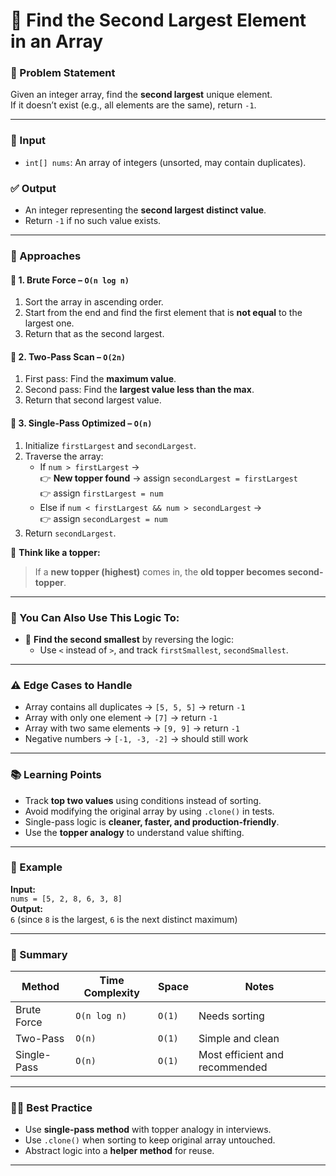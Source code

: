# 🥈 Find the Second Largest Element in an Array

### 📘 Problem Statement  
Given an integer array, find the **second largest** unique element.  
If it doesn’t exist (e.g., all elements are the same), return `-1`.

---

### 🧾 Input  
- `int[] nums`: An array of integers (unsorted, may contain duplicates).

### ✅ Output  
- An integer representing the **second largest distinct value**.  
- Return `-1` if no such value exists.

---

### 🚀 Approaches

#### 🔹 1. Brute Force – `O(n log n)`
1. Sort the array in ascending order.
2. Start from the end and find the first element that is **not equal** to the largest one.
3. Return that as the second largest.

#### 🔹 2. Two-Pass Scan – `O(2n)`
1. First pass: Find the **maximum value**.
2. Second pass: Find the **largest value less than the max**.
3. Return that second largest value.

#### 🔹 3. Single-Pass Optimized – `O(n)`
1. Initialize `firstLargest` and `secondLargest`.
2. Traverse the array:
   - If `num > firstLargest` →  
     👉 **New topper found** → assign `secondLargest = firstLargest`  
     👉 assign `firstLargest = num`
   - Else if `num < firstLargest && num > secondLargest` →  
     👉 assign `secondLargest = num`
3. Return `secondLargest`.

📌 **Think like a topper:**
> If a **new topper (highest)** comes in, the **old topper becomes second-topper**.

---

### 🧠 You Can Also Use This Logic To:
- 🔽 **Find the second smallest** by reversing the logic:
  - Use `<` instead of `>`, and track `firstSmallest`, `secondSmallest`.

---

### ⚠️ Edge Cases to Handle
- Array contains all duplicates → `[5, 5, 5]` → return `-1`
- Array with only one element → `[7]` → return `-1`
- Array with two same elements → `[9, 9]` → return `-1`
- Negative numbers → `[-1, -3, -2]` → should still work

---

### 📚 Learning Points
- Track **top two values** using conditions instead of sorting.
- Avoid modifying the original array by using `.clone()` in tests.
- Single-pass logic is **cleaner, faster, and production-friendly**.
- Use the **topper analogy** to understand value shifting.

---

### 🧪 Example  
**Input:**  
`nums = [5, 2, 8, 6, 3, 8]`  
**Output:**  
`6` (since `8` is the largest, `6` is the next distinct maximum)

---

### 📌 Summary

| Method        | Time Complexity | Space | Notes                        |
|---------------|------------------|--------|------------------------------|
| Brute Force   | `O(n log n)`     | `O(1)` | Needs sorting                |
| Two-Pass      | `O(n)`           | `O(1)` | Simple and clean             |
| Single-Pass   | `O(n)`           | `O(1)` | Most efficient and recommended |

---

### 🧑‍💻 Best Practice
- Use **single-pass method** with topper analogy in interviews.
- Use `.clone()` when sorting to keep original array untouched.
- Abstract logic into a **helper method** for reuse.

---

